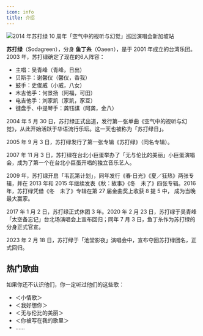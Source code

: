 ```yaml
---
icon: info
title: 介绍
---
```


![2014 年苏打绿 10 周年「空气中的视听与幻觉」巡回演唱会新加坡站](https://cdn.jsdelivr.net/gh/kaluojushi/sodaguide@picbed/start/sodagreen/sodagreen-intro.jpg)

**苏打绿**（Sodagreen），分身 **鱼丁糸**（Oaeen），是于 2001 年成立的台湾乐团。2003 年，苏打绿确定了现在的6人阵容：

- 主唱：吴青峰（青峰，日出）
- 贝斯手：谢馨仪（馨仪，香我）
- 鼓手：史俊威（小威，八女）
- 木吉他手：何景扬（阿福，可田）
- 电吉他手：刘家凯（家凯，豕豆）
- 键盘手、中提琴手：龚钰祺（阿龚，金八）

2004 年 5 月 30 日，苏打绿正式出道，发行第一张单曲《空气中的视听与幻觉》，从此开始活跃于华语流行乐坛。这一天也被称为「苏打绿日」。

2005 年 9 月 3 日，苏打绿发行了第一张专辑《苏打绿》（同名专辑）。

2007 年 11 月 3 日，苏打绿在台北小巨蛋举办了「无与伦比的美丽」小巨蛋演唱会，成为了第一个在台北小巨蛋开唱的独立音乐艺人。

2009 年，苏打绿开启「韦瓦第计划」，同年发行《春·日光》《夏／狂热》两张专辑，并在 2013 年和 2015 年继续发表《秋：故事》《冬　未了》四张专辑。2016 年，苏打绿凭借《冬　未了》专辑在第 27 届金曲奖上收获 8 提 5 中， 成为当晚最大赢家。

2017 年 1 月 2 日，苏打绿正式休团 3 年。2020 年 2 月 23 日，苏打绿于吴青峰「太空备忘记」台北场演唱会上宣布回归；同年 7 月 3 日，鱼丁糸作为苏打绿的分身正式官宣。

2023 年 2 月 18 日，苏打绿于「池堂影夜」演唱会中，宣布夺回苏打绿团名，正式回归。

## 热门歌曲

如果你还不认识他们，你一定听过他们的这些歌：

- ＜小情歌＞
- ＜我好想你＞
- ＜无与伦比的美丽＞
- ＜你被写在我的歌里＞
- ……

